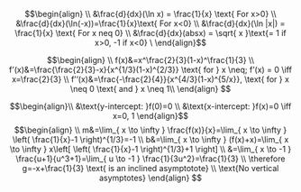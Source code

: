 $$\begin{align} \\
&\frac{d}{dx}(\ln x) = \frac{1}{x} \text{ For x>0} \\
&\frac{d}{dx}(\ln(-x))=\frac{1}{x}\text{ For x<0} \\
&\frac{d}{dx}(\ln |x|) = \frac{1}{x} \text{ For x neq 0} \\
&\frac{d}{dx}(absx) = \sqrt{ x }\text{= 1 if x>0, -1 if x<0}  \
\end{align}$$

$$\begin{align} \\
f(x)&=x^\frac{2}{3}(1-x)^\frac{1}{3} \\
f’(x)&=\frac{\frac{2}{3}-x}{x^{1/3}(1-x)^{2/3}} \text{ for } x \neq; f’(x) = 0 \iff x=\frac{2}{3} \\
f’‘(x)&=\frac{-\frac{2}{4}}{x^{4/3}(1-x)^{5/x}}, \text{ for } x \neq 0 \text{ and } x \neq 1\\
\end{align}
$$

$$\begin{align}\\
&\text{y-intercept: }f(0)=0 \\
&\text{x-intercept: }f(x)=0 \iff x=0, 1
\end{align}$$
$$\begin{align} \\
m&=\lim_{ x \to \infty } \frac{f(x)}{x}=\lim_{ x \to \infty } \left( \frac{1}{x}-1 \right)^{1/3}=-1 \\
b&=\lim_{ x \to \infty } (f(x)+x)=\lim_{ x \to \infty } x\left[ \left( \frac{1}{x}-1 \right)^{1/3}+1 \right] \\
&=\lim_{ x \to -1 } \frac{u+1}{u^3+1}=\lim_{ u \to -1 } \frac{1}{3u^2}=\frac{1}{3} \\
\therefore g=-x+\frac{1}{3} \text{ is an inclined asymptotote}  \\
\text{No vertical asymptotes}
\end{align}
$$